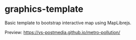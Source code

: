 # graphics-template
Basic template to bootstrap interactive map using MapLibrejs.

Preview: https://vs-postmedia.github.io/metro-pollution/